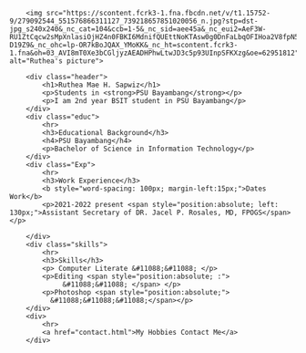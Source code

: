 <!DOCTYPE html>
<head>
    <meta charset="UTF-8">
    <meta http-equiv="X-UA-Compatible" content="IE=edge">
    <meta name="viewport" content="width=device-width, initial-scale=1.0">
    <title>My Personal Information</title>
    <link rel="stylesheet" href="style.css">
</head>
<body>

        <img src="https://scontent.fcrk3-1.fna.fbcdn.net/v/t1.15752-9/279092544_551576866311127_739218657851020056_n.jpg?stp=dst-jpg_s240x240&_nc_cat=104&ccb=1-5&_nc_sid=aee45a&_nc_eui2=AeF3W-RU1ZtCqcw2sMpXnlasiOjHZ4n0FBKI6MdnifQUEttNoKTAsw0g0DnFaLbqOFIHoa2V8fpN5LbPgp-D19Z9&_nc_ohc=lp-OR7kBoJQAX_YMoKK&_nc_ht=scontent.fcrk3-1.fna&oh=03_AVI8mT0Xe3bCGljyzAEADHPhwLtwJD3c5p93UInpSFKXzg&oe=62951812" alt="Ruthea's picture">

        <div class="header">
            <h1>Ruthea Mae H. Sapwiz</h1> 
            <p>Students in <strong>PSU Bayambang</strong></p>
            <p>I am 2nd year BSIT student in PSU Bayambang</p>  
        </div>
        <div class="educ">
            <hr>
            <h3>Educational Background</h3>
            <h4>PSU Bayambang</h4>
            <p>Bachelor of Science in Information Technology</p>
        </div>
        <div class="Exp">
            <hr>
            <h3>Work Experience</h3>
            <b style="word-spacing: 100px; margin-left:15px;">Dates Work</b>
            <p>2021-2022 present <span style="position:absolute; left: 130px;">Assistant Secretary of DR. Jacel P. Rosales, MD, FPOGS</span> </p> 

        </div>
        <div class="skills">
            <hr>
            <h3>Skills</h3>
            <p> Computer Literate &#11088;&#11088; </p>
            <p>Editing <span style="position:absolute; :"> 
                 &#11088;&#11088; </span> </p>
            <p>Photoshop <span style="position:absolute;">
              &#11088;&#11088;&#11088;</span></p>
        </div>
        <div>
            <hr>
            <a href="contact.html">My Hobbies Contact Me</a>
        </div>
        
</body>
</html>
